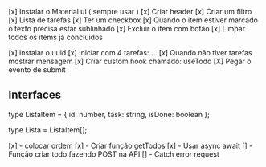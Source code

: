 [x] Instalar o Material ui ( sempre usar )
[x] Criar header
[x] Criar um filtro
[x] Lista de tarefas
[x] Ter um checkbox
[x] Quando o item estiver marcado o texto precisa estar sublinhado
[x] Excluir o item com botão
[x] Limpar todos os items já concluidos

[x] instalar o uuid
[x] Iniciar com 4 tarefas: ...
[x] Quando não tiver tarefas mostrar mensagem
[x] Criar custom hook chamado: useTodo
[X] Pegar o evento de submit

## Interfaces

type ListaItem = {
id: number,
task: string,
isDone: boolean
};

type Lista = ListaItem[];

[x] - colocar ordem
[x] - Criar função getTodos
[x] - Usar async await
[] - Função criar todo fazendo POST na API
[] - Catch error request
